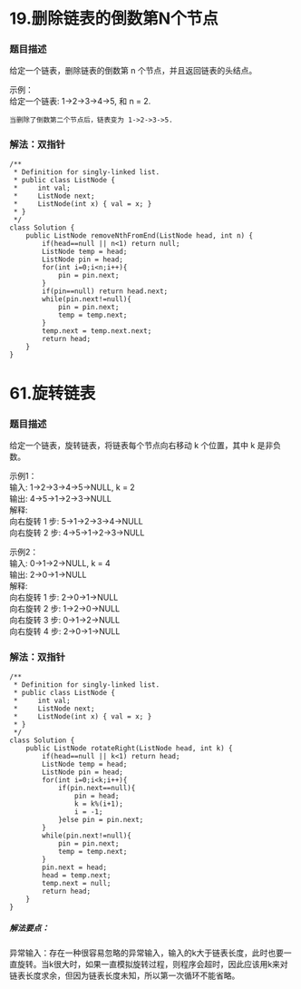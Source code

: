 # 19.删除链表的倒数第N个节点
### 题目描述
给定一个链表，删除链表的倒数第 n 个节点，并且返回链表的头结点。

示例：  
    给定一个链表: 1->2->3->4->5, 和 n = 2.  

    当删除了倒数第二个节点后，链表变为 1->2->3->5.  

### 解法：双指针
    /**
     * Definition for singly-linked list.
     * public class ListNode {
     *     int val;
     *     ListNode next;
     *     ListNode(int x) { val = x; }
     * }
     */
    class Solution {
        public ListNode removeNthFromEnd(ListNode head, int n) {
            if(head==null || n<1) return null;
            ListNode temp = head;
            ListNode pin = head;
            for(int i=0;i<n;i++){
                pin = pin.next;
            }
            if(pin==null) return head.next;
            while(pin.next!=null){
                pin = pin.next;
                temp = temp.next;
            }
            temp.next = temp.next.next;
            return head;
        }
    }
 
# 61.旋转链表
### 题目描述
给定一个链表，旋转链表，将链表每个节点向右移动 k 个位置，其中 k 是非负数。  

示例1：  
    输入: 1->2->3->4->5->NULL, k = 2  
    输出: 4->5->1->2->3->NULL  
    解释:  
    向右旋转 1 步: 5->1->2->3->4->NULL  
    向右旋转 2 步: 4->5->1->2->3->NULL   

示例2：  
    输入: 0->1->2->NULL, k = 4  
    输出: 2->0->1->NULL  
    解释:  
    向右旋转 1 步: 2->0->1->NULL  
    向右旋转 2 步: 1->2->0->NULL  
    向右旋转 3 步: 0->1->2->NULL  
    向右旋转 4 步: 2->0->1->NULL  
    
### 解法：双指针
    /**
     * Definition for singly-linked list.
     * public class ListNode {
     *     int val;
     *     ListNode next;
     *     ListNode(int x) { val = x; }
     * }
     */
    class Solution {
        public ListNode rotateRight(ListNode head, int k) {
            if(head==null || k<1) return head;
            ListNode temp = head;
            ListNode pin = head;
            for(int i=0;i<k;i++){
                if(pin.next==null){
                    pin = head;
                    k = k%(i+1);
                    i = -1;
                }else pin = pin.next;
            }
            while(pin.next!=null){
                pin = pin.next;
                temp = temp.next;
            }
            pin.next = head;
            head = temp.next;
            temp.next = null;
            return head;
        }
    }
        
##### 解法要点：
异常输入：存在一种很容易忽略的异常输入，输入的k大于链表长度，此时也要一直旋转。当k很大时，如果一直模拟旋转过程，则程序会超时，因此应该用k来对链表长度求余，但因为链表长度未知，所以第一次循环不能省略。  

